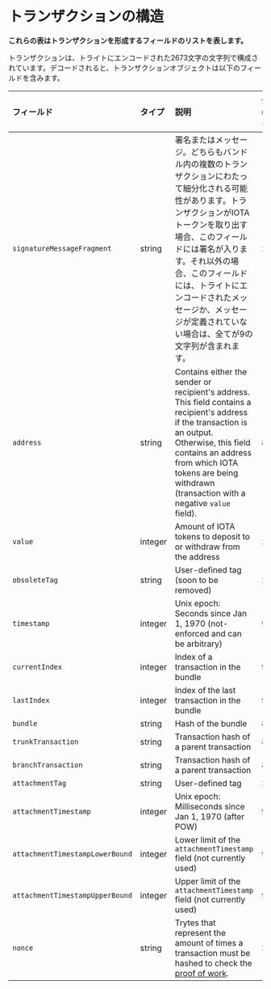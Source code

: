 # トランザクションの構造
<!-- # Structure of a transaction -->

**これらの表はトランザクションを形成するフィールドのリストを表します。**
<!-- **This table displays a list of fields that form a transaction.** -->

トランザクションは、トライトにエンコードされた2673文字の文字列で構成されています。デコードされると、トランザクションオブジェクトは以下のフィールドを含みます。
<!-- A transaction consists of 2673 tryte-encoded characters. When decoded, the transaction object contains the following fields. -->

| フィールド | タイプ | 説明 | 長さ (トライト) |
| :--- | :--- | :--- | :--- |
| `signatureMessageFragment` | string | 署名またはメッセージ。どちらもバンドル内の複数のトランザクションにわたって細分化される可能性があります。トランザクションがIOTAトークンを取り出す場合、このフィールドには署名が入ります。それ以外の場合、このフィールドには、トライトにエンコードされたメッセージか、メッセージが定義されていない場合は、全てが9の文字列が含まれます。 | 2187 |
| `address`                       | string | Contains either the sender or recipient's address. This field contains a recipient's address if the transaction is an output. Otherwise, this field contains an address from which IOTA tokens are being withdrawn (transaction with a negative `value` field).   | 81     |
| `value`                    | integer    | Amount of IOTA tokens to deposit to or withdraw from the address                                                                                                                                                                                            | 27     |
| `obsoleteTag`                   | string | User-defined tag (soon to be removed)                                                                                                                                                                                               | 27     |
| `timestamp`                     | integer    | Unix epoch: Seconds since Jan 1, 1970 (not-enforced and can be arbitrary)                                                                                                                                                                                    | 9      |
| `currentIndex`                  | integer  | Index of a transaction in the bundle                                                                                                                                                                                                   | 9      |
| `lastIndex`                     | integer    | Index of the last transaction in the bundle                                                                                                                                                                                           | 9      |
| `bundle`                        | string | Hash of the bundle                                 | 81     |
| `trunkTransaction`              | string |  Transaction hash of a parent transaction                                                                                                                                                                                 | 81     |
| `branchTransaction`             | string | Transaction hash of a parent transaction                                                                                                                                                                   | 81     |
| `attachmentTag`                | string | User-defined tag                                                                                                                                                                                                              | 27     |
| `attachmentTimestamp`          | integer   | Unix epoch: Milliseconds since Jan 1, 1970 (after POW)                                                                                                                                                                                                           | 9      |
| `attachmentTimestampLowerBound` | integer   | Lower limit of the `attachmentTimestamp` field (not currently used)                                                                                                                                                                                                      | 9      |
| `attachmentTimestampUpperBound` | integer   | Upper limit of the `attachmentTimestamp` field (not currently used)                                                                                                                                                                                                         | 9      |
| `nonce`                         | string | Trytes that represent the amount of times a transaction must be hashed to check the [proof of work](root://the-tangle/0.1/concepts/proof-of-work.md).                                      | 27     |

<!-- | Field                         | Type   | Description                                                                                                                                                                                                                   | Length (trytes) | -->
<!-- | :----------------------------- | :------ | :----------------------------------------------------------------------------------------------------------------------------------------------------------------------------------------------------------------------------- | :------ | -->
<!-- | `signatureMessageFragment`      | string | A signature or a message, both of which may be _fragmented_ over multiple transactions in the bundle. This field contains a signature if the transaction withdraws IOTA tokens. Otherwise, this field can contain a tryte-encoded message or all 9's where no message is defined. | 2187   | -->
<!-- | `address`                       | string | Contains either the sender or recipient's address. This field contains a recipient's address if the transaction is an output. Otherwise, this field contains an address from which IOTA tokens are being withdrawn (transaction with a negative `value` field).   | 81     | -->
<!-- | `value`                    | integer    | Amount of IOTA tokens to deposit to or withdraw from the address                                                                                                                                                                                            | 27     | -->
<!-- | `obsoleteTag`                   | string | User-defined tag (soon to be removed)                                                                                                                                                                                               | 27     | -->
<!-- | `timestamp`                     | integer    | Unix epoch: Seconds since Jan 1, 1970 (not-enforced and can be arbitrary)                                                                                                                                                                                    | 9      | -->
<!-- | `currentIndex`                  | integer  | Index of a transaction in the bundle                                                                                                                                                                                                   | 9      | -->
<!-- | `lastIndex`                     | integer    | Index of the last transaction in the bundle                                                                                                                                                                                           | 9      | -->
<!-- | `bundle`                        | string | Hash of the bundle                                 | 81     | -->
<!-- | `trunkTransaction`              | string |  Transaction hash of a parent transaction                                                                                                                                                                                 | 81     | -->
<!-- | `branchTransaction`             | string | Transaction hash of a parent transaction                                                                                                                                                                   | 81     | -->
<!-- | `attachmentTag`                | string | User-defined tag                                                                                                                                                                                                              | 27     | -->
<!-- | `attachmentTimestamp`          | integer   | Unix epoch: Milliseconds since Jan 1, 1970 (after POW)                                                                                                                                                                                                           | 9      | -->
<!-- | `attachmentTimestampLowerBound` | integer   | Lower limit of the `attachmentTimestamp` field (not currently used)                                                                                                                                                                                                      | 9      | -->
<!-- | `attachmentTimestampUpperBound` | integer   | Upper limit of the `attachmentTimestamp` field (not currently used)                                                                                                                                                                                                         | 9      | -->
<!-- | `nonce`                         | string | Trytes that represent the amount of times a transaction must be hashed to check the [proof of work](root://the-tangle/0.1/concepts/proof-of-work.md).                                      | 27     | -->
